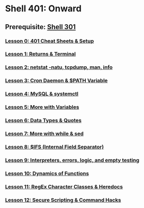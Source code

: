# Shell 401: Onward

## Prerequisite: [Shell 301](https://github.com/inkVerb/VIP/tree/master/301)

### [Lesson 0: 401 Cheat Sheets & Setup](https://github.com/inkVerb/vip/blob/master/401/Lesson-00.md)

### [Lesson 1: Returns & Terminal](https://github.com/inkVerb/vip/blob/master/401/Lesson-01.md)

### [Lesson 2: netstat -natu, tcpdump, man, info](https://github.com/inkVerb/vip/blob/master/401/Lesson-02.md)

### [Lesson 3: Cron Daemon & $PATH Variable](https://github.com/inkVerb/vip/blob/master/401/Lesson-03.md)

### [Lesson 4: MySQL & systemctl](https://github.com/inkVerb/vip/blob/master/401/Lesson-04.md)

### [Lesson 5: More with Variables](https://github.com/inkVerb/vip/blob/master/401/Lesson-05.md)

### [Lesson 6: Data Types & Quotes](https://github.com/inkVerb/vip/blob/master/401/Lesson-06.md)

### [Lesson 7: More with while & sed](https://github.com/inkVerb/vip/blob/master/401/Lesson-07.md)

### [Lesson 8: $IFS (Internal Field Separator)](https://github.com/inkVerb/vip/blob/master/401/Lesson-08.md)

### [Lesson 9: Interpreters, errors, logic, and empty testing](https://github.com/inkVerb/vip/blob/master/401/Lesson-09.md)

### [Lesson 10: Dynamics of Functions](https://github.com/inkVerb/vip/blob/master/401/Lesson-10.md)

### [Lesson 11: RegEx Character Classes & Heredocs](https://github.com/inkVerb/vip/blob/master/401/Lesson-11.md)

### [Lesson 12: Secure Scripting & Command Hacks](https://github.com/inkVerb/vip/blob/master/401/Lesson-12.md)
